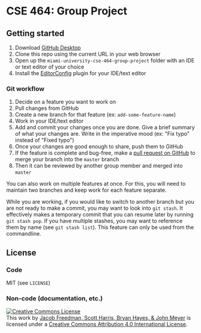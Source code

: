 [GitHub-Desktop]: https://desktop.github.com/
[EditorConfig-Download]: https://editorconfig.org/#download
[GitHub-Pull-Request]: https://github.com/0x326/miami-university-cse-464-group-project/compare

# CSE 464: Group Project

## Getting started

1. Download [GitHub Desktop][GitHub-Desktop]
1. Clone this repo using the current URL in your web browser
1. Open up the `miami-university-cse-464-group-project` folder with an IDE or text editor of your choice
1. Install the [EditorConfig][EditorConfig-Download] plugin for your IDE/text editor

### Git workflow

1. Decide on a feature you want to work on
1. Pull changes from GitHub
1. Create a new branch for that feature (ex: `add-some-feature-name`)
1. Work in your IDE/text editor
1. Add and commit your changes once you are done.
   Give a brief summary of what your changes are.
   Write in the imperative mood (ex: "Fix typo" instead of "Fixed typo")
1. Once your changes are good enough to share, push them to GitHub
1. If the feature is complete and bug-free,
   make a [pull request on GitHub][GitHub-Pull-Request] to merge your branch into the `master` branch
1. Then it can be reviewed by another group member and merged into `master`

You can also work on multiple features at once.
For this, you will need to maintain two branches and keep work for each feature separate.

While you are working, if you would like to switch to another branch
but you are not ready to make a commit,
you may want to look into `git stash`.
It effectively makes a temporary commit that you can resume later by running `git stash pop`.
If you have multiple stashes, you may want to reference them by name (see `git stash list`).
This feature can only be used from the commandline.

## License

### Code

MIT (see `LICENSE`)

### Non-code (documentation, etc.)

<a rel="license" href="http://creativecommons.org/licenses/by/4.0/"><img alt="Creative Commons License" style="border-width:0" src="https://i.creativecommons.org/l/by/4.0/88x31.png" /></a><br />This <span xmlns:dct="http://purl.org/dc/terms/" href="http://purl.org/dc/dcmitype/Text" rel="dct:type">work</span> by <a xmlns:cc="http://creativecommons.org/ns#" href="https://github.com/0x326/miami-university-cse-464-group-project" property="cc:attributionName" rel="cc:attributionURL">Jacob Freedman, Scott Harris, Bryan Hayes, & John Meyer</a> is licensed under a <a rel="license" href="http://creativecommons.org/licenses/by/4.0/">Creative Commons Attribution 4.0 International License</a>.
